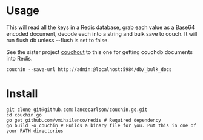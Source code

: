 # Usage

This will read all the keys in a Redis database, grab each value as a Base64 encoded document, decode each into a string and bulk save to couch. It will run flush db unless --flush is set to false.

See the sister project [couchout](https://github.com/lancecarlson/couchout.go) to this one for getting couchdb documents into Redis. 

```
couchin --save-url http://admin:@localhost:5984/db/_bulk_docs
```

# Install 

```
git clone git@github.com:lancecarlson/couchin.go.git
cd couchin.go
go get github.com/vmihailenco/redis # Required dependency
go build -o couchin # Builds a binary file for you. Put this in one of your PATH directories
```